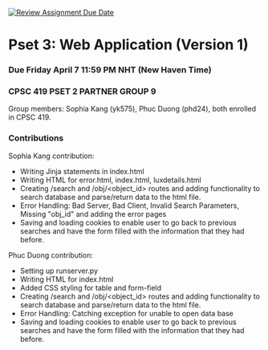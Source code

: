 [![Review Assignment Due Date](https://classroom.github.com/assets/deadline-readme-button-8d59dc4de5201274e310e4c54b9627a8934c3b88527886e3b421487c677d23eb.svg)](https://classroom.github.com/a/x4M2JGGT)
# Pset 3: Web Application (Version 1)

### Due Friday April 7 11:59 PM NHT (New Haven Time)

### CPSC 419 PSET 2 PARTNER GROUP 9

Group members: Sophia Kang (yk575), Phuc Duong (phd24), both enrolled in CPSC 419.

### Contributions
Sophia Kang contribution:
- Writing Jinja statements in index.html
- Writing HTML for error.html, index.html, luxdetails.html
- Creating /search and /obj/<object_id> routes and adding functionality to search database and parse/return data to the html file.
- Error Handling: Bad Server, Bad Client, Invalid Search Parameters, Missing "obj_id" and adding the error pages
- Saving and loading cookies to enable user to go back to previous searches and have the form filled with the information that they had before.

Phuc Duong contribution:
- Setting up runserver.py
- Writing HTML for index.html
- Added CSS styling for table and form-field
- Creating /search and /obj/<object_id> routes and adding functionality to search database and parse/return data to the html file.
- Error Handling: Catching exception for unable to open data base
- Saving and loading cookies to enable user to go back to previous searches and have the form filled with the information that they had before.

